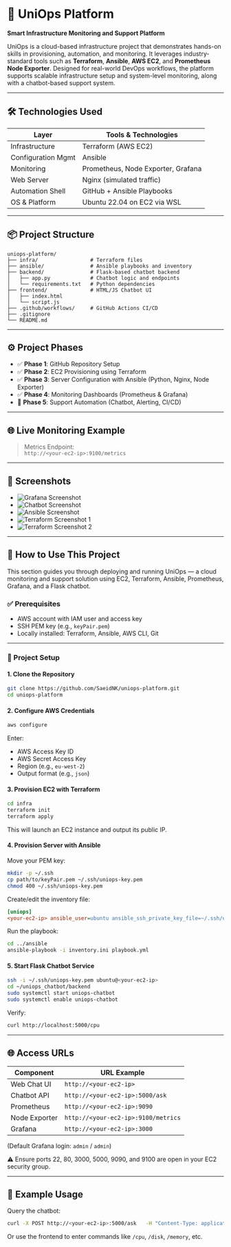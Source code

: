 # 🚀 UniOps Platform  
**Smart Infrastructure Monitoring and Support Platform**

UniOps is a cloud-based infrastructure project that demonstrates hands-on skills in provisioning, automation, and monitoring. It leverages industry-standard tools such as **Terraform**, **Ansible**, **AWS EC2**, and **Prometheus Node Exporter**. Designed for real-world DevOps workflows, the platform supports scalable infrastructure setup and system-level monitoring, along with a chatbot-based support system.

---

## 🛠️ Technologies Used

| Layer              | Tools & Technologies              |
|--------------------|----------------------------------|
| Infrastructure     | Terraform (AWS EC2)              |
| Configuration Mgmt | Ansible                          |
| Monitoring         | Prometheus, Node Exporter, Grafana|
| Web Server         | Nginx (simulated traffic)        |
| Automation Shell   | GitHub + Ansible Playbooks       |
| OS & Platform      | Ubuntu 22.04 on EC2 via WSL      |

---

## 📦 Project Structure

```
uniops-platform/
├── infra/                 # Terraform files
├── ansible/               # Ansible playbooks and inventory
├── backend/               # Flask-based chatbot backend
│   ├── app.py             # Chatbot logic and endpoints
│   └── requirements.txt   # Python dependencies
├── frontend/              # HTML/JS Chatbot UI
│   ├── index.html
│   └── script.js
├── .github/workflows/     # GitHub Actions CI/CD
├── .gitignore
└── README.md
```

---

## ⚙️ Project Phases

- ✅ **Phase 1**: GitHub Repository Setup  
- ✅ **Phase 2**: EC2 Provisioning using Terraform  
- ✅ **Phase 3**: Server Configuration with Ansible (Python, Nginx, Node Exporter)  
- ✅ **Phase 4**: Monitoring Dashboards (Prometheus & Grafana)  
- 🔄 **Phase 5**: Support Automation (Chatbot, Alerting, CI/CD)

---

## 🌐 Live Monitoring Example

> Metrics Endpoint:  
> `http://<your-ec2-ip>:9100/metrics`

---

## 📸 Screenshots

- ![Grafana Screenshot](screenshot/Grafana.png)
- ![Chatbot Screenshot](screenshot/frontend.png)
- ![Ansible Screenshot](screenshot/Ansible.png)
- ![Terraform Screenshot 1](screenshot/Terrafrom1.png)
- ![Terraform Screenshot 2](screenshot/Terrafrom2.png)

---

## 🚀 How to Use This Project

This section guides you through deploying and running UniOps — a cloud monitoring and support solution using EC2, Terraform, Ansible, Prometheus, Grafana, and a Flask chatbot.

### ✅ Prerequisites

- AWS account with IAM user and access key  
- SSH PEM key (e.g., `keyPair.pem`)  
- Locally installed: Terraform, Ansible, AWS CLI, Git

---

### 🧱 Project Setup

#### 1. Clone the Repository
```bash
git clone https://github.com/SaeidNK/uniops-platform.git
cd uniops-platform
```

#### 2. Configure AWS Credentials
```bash
aws configure
```
Enter:
- AWS Access Key ID  
- AWS Secret Access Key  
- Region (e.g., `eu-west-2`)  
- Output format (e.g., `json`)

#### 3. Provision EC2 with Terraform
```bash
cd infra
terraform init
terraform apply
```
This will launch an EC2 instance and output its public IP.

#### 4. Provision Server with Ansible

Move your PEM key:
```bash
mkdir -p ~/.ssh
cp path/to/keyPair.pem ~/.ssh/uniops-key.pem
chmod 400 ~/.ssh/uniops-key.pem
```

Create/edit the inventory file:
```ini
[uniops]
<your-ec2-ip> ansible_user=ubuntu ansible_ssh_private_key_file=~/.ssh/uniops-key.pem
```

Run the playbook:
```bash
cd ../ansible
ansible-playbook -i inventory.ini playbook.yml
```

#### 5. Start Flask Chatbot Service
```bash
ssh -i ~/.ssh/uniops-key.pem ubuntu@<your-ec2-ip>
cd ~/uniops_chatbot/backend
sudo systemctl start uniops-chatbot
sudo systemctl enable uniops-chatbot
```

Verify:
```bash
curl http://localhost:5000/cpu
```

---

## 🌐 Access URLs

| Component       | URL Example                        |
|----------------|------------------------------------|
| Web Chat UI     | `http://<your-ec2-ip>`            |
| Chatbot API     | `http://<your-ec2-ip>:5000/ask`   |
| Prometheus      | `http://<your-ec2-ip>:9090`       |
| Node Exporter   | `http://<your-ec2-ip>:9100/metrics` |
| Grafana         | `http://<your-ec2-ip>:3000`       |

(Default Grafana login: `admin` / `admin`)

⚠️ Ensure ports 22, 80, 3000, 5000, 9090, and 9100 are open in your EC2 security group.

---

## 🧪 Example Usage

Query the chatbot:
```bash
curl -X POST http://<your-ec2-ip>:5000/ask   -H "Content-Type: application/json"   -d '{"query":"/cpu"}'
```

Or use the frontend to enter commands like `/cpu`, `/disk`, `/memory`, etc.
